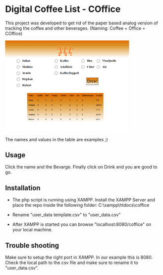# Digital Coffee List - COffice

This project was developed to get rid of the paper based analog version of tracking the coffee and other beverages. (Naming: Coffee + Office = COffice)

<img src="docs/FrontEnd.PNG" alt="drawing" width="400"/>

The names and values in the table are examples ;)

## Usage
Click the name and the Bevarge. Finally click on Drink and you are good to go.

## Installation

- The php script is running using XAMPP. Install the XAMPP Server and place the repo inside the following folder:
C:\xampp\htdocs\coffice

- Rename "user_data template.csv" to "user_data.csv"

- After XAMPP is started you can browse "localhost:8080/coffice" on your local machine. 

## Trouble shooting 
Make sure to setup the right port in XAMPP. In our example this is 8080.
Check the local path to the csv file and make sure to rename it to "user_data.csv".

